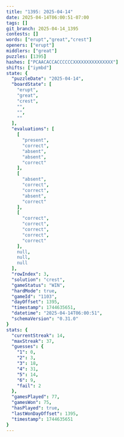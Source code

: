 ```yaml
---
title: "1395: 2025-04-14"
date: 2025-04-14T06:00:51-07:00
tags: []
git_branch: 2025-04-14_1395
contests: []
words: ["erupt","great","crest"]
openers: ["erupt"]
middlers: ["great"]
puzzles: [1395]
hashes: ["PCAACACCACCCCCCXXXXXXXXXXXXXXX"]
shifts: ["iymbd"]
state: {
  "puzzleDate": "2025-04-14",
  "boardState": [
    "erupt",
    "great",
    "crest",
    "",
    "",
    ""
  ],
  "evaluations": [
    [
      "present",
      "correct",
      "absent",
      "absent",
      "correct"
    ],
    [
      "absent",
      "correct",
      "correct",
      "absent",
      "correct"
    ],
    [
      "correct",
      "correct",
      "correct",
      "correct",
      "correct"
    ],
    null,
    null,
    null
  ],
  "rowIndex": 3,
  "solution": "crest",
  "gameStatus": "WIN",
  "hardMode": true,
  "gameId": "1103",
  "dayOffset": 1395,
  "timestamp": 1744635651,
  "datetime": "2025-04-14T06:00:51",
  "schemaVersion": "0.31.0"
}
stats: {
  "currentStreak": 14,
  "maxStreak": 37,
  "guesses": {
    "1": 0,
    "2": 3,
    "3": 18,
    "4": 31,
    "5": 14,
    "6": 9,
    "fail": 2
  },
  "gamesPlayed": 77,
  "gamesWon": 75,
  "hasPlayed": true,
  "lastWonDayOffset": 1395,
  "timestamp": 1744635651
}
---
```

<!-- more -->
